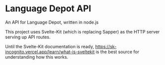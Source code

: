 # Language Depot API

An API for Language Depot, written in node.js

This project uses Svelte-Kit (which is replacing Sapper) as the HTTP server serving up API routes.

Until the Svelte-Kit documentation is ready, https://sk-incognito.vercel.app/learn/what-is-sveltekit is the best source for understanding how this works.
